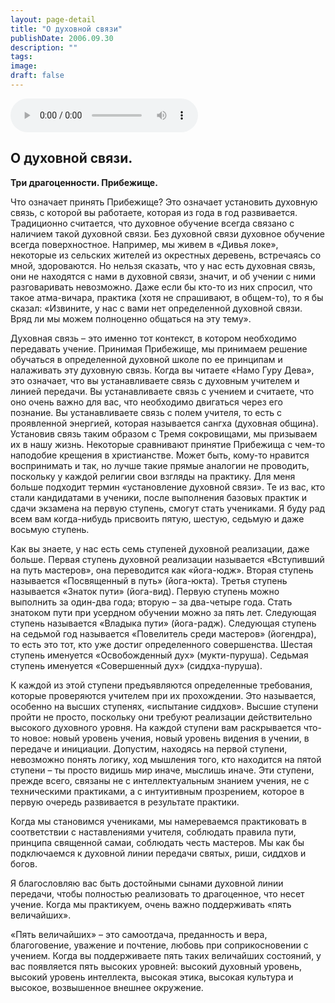 ```yaml
---
layout: page-detail
title: "О духовной связи"
publishDate: 2006.09.30
description: ""
tags:
image:
draft: false
---
```


<audio title="2006.09.30 - О духовной связи.mp3" src="/upload/iblock/a58/a5807a96bdfa0ed71c2e616137448978.mp3" controls=""></audio>

## **О духовной связи.**  
**Три драгоценности. Прибежище.**  

  
 Что означает принять Прибежище? Это означает установить духовную связь, с которой вы работаете, которая из года в год развивается. Традиционно считается, что духовное обучение всегда связано с наличием такой духовной связи. Без духовной связи духовное обучение всегда поверхностное. Например, мы живем в «Дивья локе», некоторые из сельских жителей из окрестных деревень, встречаясь со мной, здороваются. Но нельзя сказать, что у нас есть духовная связь, они не находятся с нами в духовной связи, значит, и об учении с ними разговаривать невозможно. Даже если бы кто-то из них спросил, что такое атма-вичара, практика (хотя не спрашивают, в общем-то), то я бы сказал: «Извините, у нас с вами нет определенной духовной связи. Вряд ли мы можем полноценно общаться на эту тему».

 Духовная связь – это именно тот контекст, в котором необходимо передавать учение. Принимая Прибежище, мы принимаем решение обучаться в определенной духовной школе по ее принципам и налаживать эту духовную связь. Когда вы читаете «Намо Гуру Дева», это означает, что вы устанавливаете связь с духовным учителем и линией передачи. Вы устанавливаете связь с учением и считаете, что оно очень важно для вас, что необходимо двигаться через его познание. Вы устанавливаете связь с полем учителя, то есть с проявленной энергией, которая называется сангха (духовная община). Установив связь таким образом с Тремя сокровищами, мы призываем их в нашу жизнь. Некоторые сравнивают принятие Прибежища с чем-то наподобие крещения в христианстве. Может быть, кому-то нравится воспринимать и так, но лучше такие прямые аналогии не проводить, поскольку у каждой религии свои взгляды на практику. Для меня больше подходит термин «установление духовной связи». Те из вас, кто стали кандидатами в ученики, после выполнения базовых практик и сдачи экзамена на первую ступень, смогут стать учениками. Я буду рад всем вам когда-нибудь присвоить пятую, шестую, седьмую и даже восьмую ступень.

 Как вы знаете, у нас есть семь ступеней духовной реализации, даже больше. Первая ступень духовной реализации называется «Вступивший на путь мастеров», она переводится как «йога-юдж». Вторая ступень называется «Посвященный в путь» (йога-юкта). Третья ступень называется «Знаток пути» (йога-вид). Первую ступень можно выполнить за один-два года; вторую – за два-четыре года. Стать знатоком пути при усердном обучении можно за пять лет. Следующая ступень называется «Владыка пути» (йога-радж). Следующая ступень на седьмой год называется «Повелитель среди мастеров» (йогендра), то есть это тот, кто уже достиг определенного совершенства. Шестая ступень именуется «Освобожденный дух» (мукти-пуруша). Седьмая ступень именуется «Совершенный дух» (сиддха-пуруша).

 К каждой из этой ступени предъявляются определенные требования, которые проверяются учителем при их прохождении. Это называется, особенно на высших ступенях, «испытание сиддхов». Высшие ступени пройти не просто, поскольку они требуют реализации действительно высокого духовного уровня. На каждой ступени вам раскрывается что-то новое: новый уровень учения, новый уровень видения в учении, в передаче и инициации. Допустим, находясь на первой ступени, невозможно понять логику, ход мышления того, кто находится на пятой ступени – ты просто видишь мир иначе, мыслишь иначе. Эти ступени, прежде всего, связаны не с интеллектуальным знанием учения, не с техническими практиками, а с интуитивным прозрением, которое в первую очередь развивается в результате практики.

 Когда мы становимся учениками, мы намереваемся практиковать в соответствии с наставлениями учителя, соблюдать правила пути, принципа священной самаи, соблюдать честь мастеров. Мы как бы подключаемся к духовной линии передачи святых, риши, сиддхов и богов.

 Я благословляю вас быть достойными сынами духовной линии передачи, чтобы полностью реализовать то драгоценное, что несет учение. Когда мы практикуем, очень важно поддерживать «пять величайших».

 «Пять величайших» – это самоотдача, преданность и вера, благоговение, уважение и почтение, любовь при соприкосновении с учением. Когда вы поддерживаете пять таких величайших состояний, у вас появляется пять высоких уровней: высокий духовный уровень, высокий уровень интеллекта, высокая этика, высокая культура и высокое, возвышенное внешнее окружение.
  
  

